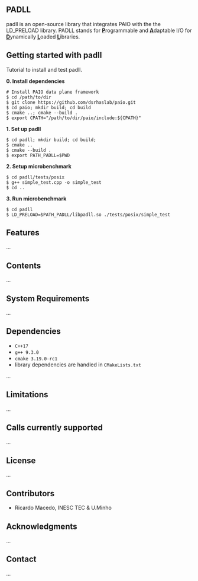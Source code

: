 ## PADLL 

padll is an open-source library that integrates PAIO with the the LD_PRELOAD library.
PADLL stands for <b><ins>P</ins></b>rogrammable and <b><ins>A</ins></b>daptable I/O for <b><ins>D</ins></b>ynamically <b><ins>L</ins></b>oaded <b><ins>L</ins></b>ibraries.


## Getting started with padll

Tutorial to install and test padll.

<b>0. Install dependencies</b>
```shell
# Install PAIO data plane framework
$ cd /path/to/dir
$ git clone https://github.com/dsrhaslab/paio.git
$ cd paio; mkdir build; cd build
$ cmake ..; cmake --build .
$ export CPATH="/path/to/dir/paio/include:${CPATH}"
```

<b>1. Set up padll</b>
```shell
$ cd padll; mkdir build; cd build;
$ cmake ..
$ cmake --build .
$ export PATH_PADLL=$PWD
```

<b>2. Setup microbenchmark</b>
```shell
$ cd padll/tests/posix
$ g++ simple_test.cpp -o simple_test
$ cd ..
```

<b>3. Run microbenchmark</b>
```shell
$ cd padll
$ LD_PRELOAD=$PATH_PADLL/libpadll.so ./tests/posix/simple_test
```

## Features
...

## Contents
...

## System Requirements
...

## Dependencies
* `C++17`
* `g++ 9.3.0`
* `cmake 3.19.0-rc1`
* library dependencies are handled in `CMakeLists.txt`

...

## Limitations
...

## Calls currently supported
...

## License
...

## Contributors
* Ricardo Macedo, INESC TEC & U.Minho

## Acknowledgments
...

## Contact
...

